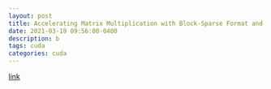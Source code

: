 ```yaml
---
layout: post
title: Accelerating Matrix Multiplication with Block-Sparse Format and Tensor Cores
date: 2021-03-19 09:56:00-0400
description: b
tags: cuda
categories: cuda
---
```


<a href="https://developer.nvidia.com/blog/accelerating-matrix-multiplication-with-block-sparse-format-and-nvidia-tensor-cores/">link</a>
